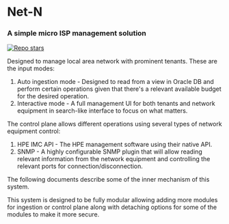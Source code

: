 # Net-N
### A simple micro ISP management solution

[![Repo stars](https://img.shields.io/github/stars/Maagan-Michael/net-n?style=social)](https://github.com/Maagan-Michael/net-n)

Designed to manage local area network with prominent tenants.
These are the input modes:

1. Auto ingestion mode - Designed to read from a view in Oracle DB and perform certain operations given that there's a relevant available budget for the desired operation.
2. Interactive mode - A full management UI for both tenants and network equipment in search-like interface to focus on what matters.

The control plane allows different operations using several types of network equipment control:

1. HPE IMC API - The HPE management software using their native API.
2. SNMP - A highly configurable SNMP plugin that will allow reading relevant information from the network equipment and controlling the relevant ports for connection/disconnection.

The following documents describe some of the inner mechanism of this system.

This system is designed to be fully modular allowing adding more modules for ingestion or control plane along with detaching options for some of the modules to make it more secure.
